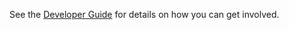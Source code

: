 See the [Developer Guide] for details on how you can get involved.

[Developer Guide]: https://snayff.github.io/notquiteparadise/info/developer_guide.html